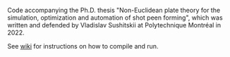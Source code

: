 Code accompanying the Ph.D. thesis "Non-Euclidean plate theory for the simulation, optimization and automation of shot peen forming", which was written and defended by Vladislav Sushitskii at Polytechnique Montréal in 2022.

See [wiki](https://github.com/wimvanrees/growth_SM2018/wiki) for instructions on how to compile and run.
